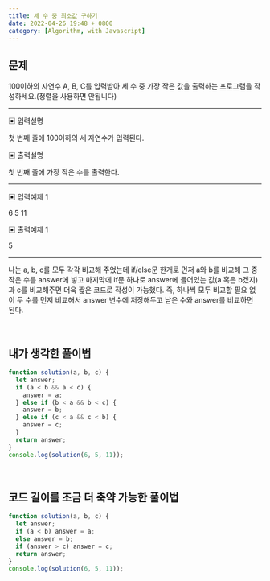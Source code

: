 ```yaml
---
title: 세 수 중 최소값 구하기
date: 2022-04-26 19:48 + 0800
category: [Algorithm, with Javascript]
---
```


## 문제

100이하의 자연수 A, B, C를 입력받아 세 수 중 가장 작은 값을 출력하는 프로그램을 작성하세요.(정렬을 사용하면 안됩니다)

<hr>

▣ 입력설명

첫 번째 줄에 100이하의 세 자연수가 입력된다.

▣ 출력설명

첫 번째 줄에 가장 작은 수를 출력한다.

<hr>

▣ 입력예제 1

6 5 11

▣ 출력예제 1

5

<hr>

나는 a, b, c를 모두 각각 비교해 주었는데 if/else문 한개로 먼저 a와 b를 비교해 그 중 작은 수를 answer에 넣고 마지막에 if문 하나로 answer에 들어있는 값(a 혹은 b겠지)과 c를 비교해주면 더욱 짧은 코드로 작성이 가능했다. 즉, 하나씩 모두 비교할 필요 없이 두 수를 먼저 비교해서 answer 변수에 저장해두고 남은 수와 answer를 비교하면 된다.

<br>

## 내가 생각한 풀이법

```js
function solution(a, b, c) {
  let answer;
  if (a < b && a < c) {
    answer = a;
  } else if (b < a && b < c) {
    answer = b;
  } else if (c < a && c < b) {
    answer = c;
  }
  return answer;
}
console.log(solution(6, 5, 11));
```

<br>

## 코드 길이를 조금 더 축약 가능한 풀이법

```js
function solution(a, b, c) {
  let answer;
  if (a < b) answer = a;
  else answer = b;
  if (answer > c) answer = c;
  return answer;
}
console.log(solution(6, 5, 11));
```
